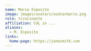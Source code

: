 ```yaml
---
name: Marco Esposito
image: images/avatars/avatarmarco.png
role: tirocinante
affiliation: CdL in ...
aliases:
  - M. Esposito
links:
  home-page: https://janesmith.com
---
```


